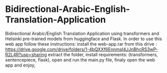 # Bidirectional-Arabic-English-Translation-Application
Bidirectional Arabic/English Translation Application using transformers and Helsinki pre-trained models from huggingface and Flask.
In order to use this web app follow these instructions:
 install the web-app.rar from this drive : https://drive.google.com/drive/folders/1-4bQXXf6EnnmsI4JJnBhcRS3wP-R2L4R?usp=sharing
 extract the folder,
 install requirements: (transformers, sentencepiece, flask),
 open and run the main.py file,
 finaly open the web app and enjoy,
